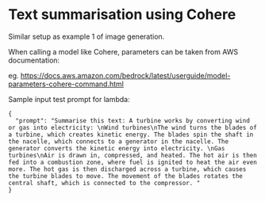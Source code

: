 # Text summarisation using Cohere

Similar setup as example 1 of image generation.

When calling a model like Cohere, parameters can be taken from AWS documentation:

eg. https://docs.aws.amazon.com/bedrock/latest/userguide/model-parameters-cohere-command.html

Sample input test prompt for lambda:

```
{
  "prompt": "Summarise this text: A turbine works by converting wind or gas into electricity: \nWind turbines\nThe wind turns the blades of a turbine, which creates kinetic energy. The blades spin the shaft in the nacelle, which connects to a generator in the nacelle. The generator converts the kinetic energy into electricity. \nGas turbines\nAir is drawn in, compressed, and heated. The hot air is then fed into a combustion zone, where fuel is ignited to heat the air even more. The hot gas is then discharged across a turbine, which causes the turbine blades to move. The movement of the blades rotates the central shaft, which is connected to the compressor. "
}

```
